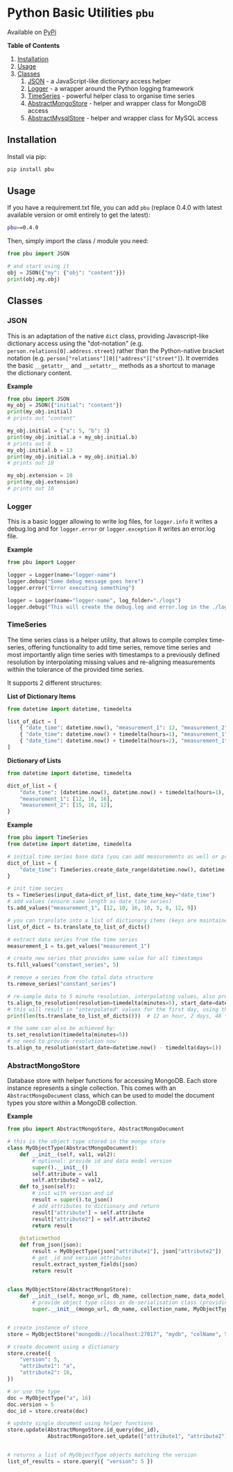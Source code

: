 # Python Basic Utilities `pbu`

Available on [PyPi](https://pypi.org/project/pbu/)

**Table of Contents**

1. [Installation](#installation)
2. [Usage](#usage)
3. [Classes](#classes)
    1. [JSON](#json) - a JavaScript-like dictionary access helper
    2. [Logger](#logger) - a wrapper around the Python logging framework
    3. [TimeSeries](#timeseries) - powerful helper class to organise time series
    4. [AbstractMongoStore](#abstractmongostore) - helper and wrapper class for MongoDB access
    5. [AbstractMysqlStore](#abstractmysqlstore) - helper and wrapper class for MySQL access

## Installation

Install via pip:

```bash
pip install pbu
```

## Usage

If you have a requirement.txt file, you can add `pbu` (replace 0.4.0 with latest available version or omit entirely to 
get the latest):

```bash
pbu==0.4.0
```

Then, simply import the class / module you need:

```python
from pbu import JSON

# and start using it
obj = JSON({"my": {"obj": "content"}})
print(obj.my.obj)
```

## Classes

### JSON

This is an adaptation of the native `dict` class, providing Javascript-like dictionary access using the "dot-notation" 
(e.g. `person.relations[0].address.street`) rather than the Python-native bracket notation (e.g. 
`person["relations"][0]["address"]["street"]`). It overrides the basic `__getattr__` and `__setattr__` methods as a 
shortcut to manage the dictionary content.

**Example**

```python
from pbu import JSON
my_obj = JSON({"initial": "content"})
print(my_obj.initial)
# prints out "content"

my_obj.initial = {"a": 5, "b": 3}
print(my_obj.initial.a + my_obj.initial.b)
# prints out 8
my_obj.initial.b = 13
print(my_obj.initial.a + my_obj.initial.b)
# prints out 18

my_obj.extension = 10
print(my_obj.extension)
# prints out 10
```

### Logger

This is a basic logger allowing to write log files, for `logger.info` it writes a debug.log and for `logger.error` or 
`logger.exception` it writes an error.log file.

**Example**

```python
from pbu import Logger

logger = Logger(name="logger-name")
logger.debug("Some debug message goes here")
logger.error("Error executing something")

logger = Logger(name="logger-name", log_folder="./logs")
logger.debug("This will create the debug.log and error.log in the ./logs folder")
```

### TimeSeries

The time series class is a helper utility, that allows to compile complex time-series, offering functionality to add 
time series, remove time series and most importantly align time series with timestamps to a previously defined 
resolution by interpolating missing values and re-aligning measurements within the tolerance of the provided time 
series. 

It supports 2 different structures:

**List of Dictionary Items**

```python
from datetime import datetime, timedelta

list_of_dict = [
    { "date_time": datetime.now(), "measurement_1": 12, "measurement_2": 15 },
    { "date_time": datetime.now() + timedelta(hours=1), "measurement_1": 10, "measurement_2": 16 },
    { "date_time": datetime.now() + timedelta(hours=2), "measurement_1": 9, "measurement_2": 12 },
]
```

**Dictionary of Lists**

```python
from datetime import datetime, timedelta

dict_of_list = {
    "date_time": [datetime.now(), datetime.now() + timedelta(hours=1), datetime + timedelta(hours=2)],
    "measurement_1": [12, 10, 16],
    "measurement_2": [15, 16, 12],
}
```

**Example**

```python
from pbu import TimeSeries
from datetime import datetime, timedelta

# initial time series base data (you can add measurements as well or provide as list of dictionaries
dict_of_list = {
    "date_time": TimeSeries.create_date_range(datetime.now(), datetime.now() + timedelta(days=1), timedelta(hours=3)),
}

# init time series
ts = TimeSeries(input_data=dict_of_list, date_time_key="date_time")
# add values (ensure same length as date_time series)
ts.add_values("measurement_1", [12, 10, 16, 10, 5, 8, 12, 9])  

# you can translate into a list of dictionary items (keys are maintained)
list_of_dict = ts.translate_to_list_of_dicts()

# extract data series from the time series
measurement_1 = ts.get_values("measurement_1")

# create new series that provides same value for all timestamps
ts.fill_values("constant_series", 5)

# remove a series from the total data structure
ts.remove_series("constant_series")

# re-sample data to 5 minute resolution, interpolating values, also pre-pending another day in front of the time series 
ts.align_to_resolution(resolution=timedelta(minutes=5), start_date=datetime.now() - timedelta(days=1))
# this will result in "interpolated" values for the first day, using the first value (12) to fill missing values
print(len(ts.translate_to_list_of_dicts()))  # 12 an hour, 2 days, 48 * 12 = ~576 items

# the same can also be achieved by:
ts.set_resolution(timedelta(minutes=5))
# no need to provide resolution now
ts.align_to_resolution(start_date=datetime.now() - timedelta(days=1))
```

### AbstractMongoStore

Database store with helper functions for accessing MongoDB. Each store instance represents a single collection. This 
comes with an `AbstractMongoDocument` class, which can be used to model the document types you store within a MongoDB 
collection.

**Example**

```python
from pbu import AbstractMongoStore, AbstractMongoDocument

# this is the object type stored in the mongo store
class MyObjectType(AbstractMongoDocument):
    def __init__(self, val1, val2):
        # optional: provide id and data model version 
        super().__init__()
        self.attribute = val1
        self.attribute2 = val2,
    def to_json(self):
        # init with version and id
        result = super().to_json()
        # add attributes to dictionary and return
        result["attribute"] = self.attribute
        result["attribute2"] = self.attribute2
        return result
        
    @staticmethod
    def from_json(json):
        result = MyObjectType(json["attribute1"], json["attribute2"])
        # get _id and version attributes
        result.extract_system_fields(json)
        return result
        

class MyObjectStore(AbstractMongoStore):
    def __init__(self, mongo_url, db_name, collection_name, data_model_version):
        # provide object type class as de-serialisation class (providing from_json and to_json)
        super.__init__(mongo_url, db_name, collection_name, MyObjectType, data_model_version)


# create instance of store
store = MyObjectStore("mongodb://localhost:27017", "mydb", "colName", 5)

# create document using a dictionary
store.create({
    "version": 5,
    "attribute1": "a",
    "attribute2": 16,
})

# or use the type
doc = MyObjectType("a", 16)
doc.version = 5
doc_id = store.create(doc)

# update single document using helper functions
store.update(AbstractMongoStore.id_query(doc_id), 
             AbstractMongoStore.set_update(["attribute1", "attribute2"], ["b", 12]))


# returns a list of MyObjectType objects matching the version
list_of_results = store.query({ "version": 5 })
``` 
